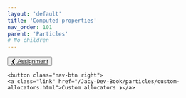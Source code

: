 ```yaml
---
layout: 'default'
title: 'Computed properties'
nav_order: 101
parent: 'Particles'
# No children
---
```



<div class="nav-btn-block">
    <button class="nav-btn left">
    <a class="link" href="/Jacy-Dev-Book/particles/assignment.html">❮ Assignment</a>
</button>

    <button class="nav-btn right">
    <a class="link" href="/Jacy-Dev-Book/particles/custom-allocators.html">Custom allocators ❯</a>
</button>

</div>

